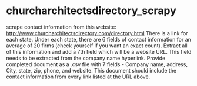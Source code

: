 # churcharchitectsdirectory_scrapy
 scrape contact information from this website: http://www.churcharchitectsdirectory.com/directory.html  There is a link for each state. Under each state, there are 6 fields of contact information for an average of 20 firms (check yourself if you want an exact count). Extract all of this information and add a 7th field which will be a website URL. This field needs to be extracted from the company name hyperlink.  Provide completed document as a .csv file with 7 fields - Company name, address, City, state, zip, phone, and website. This document should include the contact information from every link listed at the URL above.
